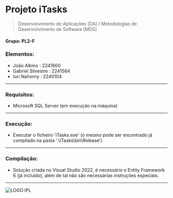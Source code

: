 # Projeto iTasks
> Desenvolvimento de Aplicações [DA] / Metodologias de Desenvolvimento de Software [MDS]

#### Grupo: PL2-F
### Elementos:
  - João Albino : 2241600
  - Gabriel Silvestre : 2241564
  - Iuri Nahorny : 2240104
---
### Requisitos:
  - Microsoft SQL Server (em execução na máquina)
---
### Execução:
  - Executar o ficheiro 'iTasks.exe' (o mesmo pode ser encontrado já compilado na pasta '.\iTasks\bin\Release')
---
### Compilação:
  - Solução criada no Visual Studio 2022, é necessário o Entity Framework 6 (já incluído),
    além de tal não são necessárias instruções especiais.

---
![LOGO IPL](https://upload.wikimedia.org/wikipedia/commons/9/9a/Log%C3%B3tipo_Polit%C3%A9cnico_Leiria_01.png)
